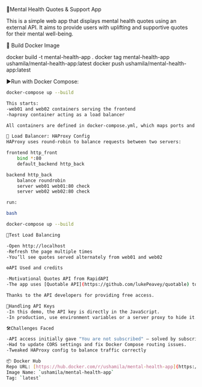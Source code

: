 🧠Mental Health Quotes & Support App

This is a simple web app that displays mental health quotes using an external API. It aims to provide users with uplifting and supportive quotes for their mental well-being.

🐳 Build Docker Image

docker build -t mental-health-app .
docker tag mental-health-app ushamila/mental-health-app:latest
docker push ushamila/mental-health-app:latest

▶️Run with Docker Compose: 

```bash
docker-compose up --build

This starts:
-web01 and web02 containers serving the frontend
-haproxy container acting as a load balancer

All containers are defined in docker-compose.yml, which maps ports and sets up the load balancer.

🧩 Load Balancer: HAProxy Config
HAProxy uses round-robin to balance requests between two servers:

frontend http_front
    bind *:80
    default_backend http_back

backend http_back
    balance roundrobin
    server web01 web01:80 check
    server web02 web02:80 check

run:

bash

docker-compose up --build

🔄Test Load Balancing

-Open http://localhost
-Refresh the page multiple times
-You’ll see quotes served alternately from web01 and web02

⚙️API Used and credits

-Motivational Quotes API from RapidAPI
-The app uses [Quotable API](https://github.com/lukePeavey/quotable) to fetch quotes.  

Thanks to the API developers for providing free access.

🔐Handling API Keys
-In this demo, the API key is directly in the JavaScript.
-In production, use environment variables or a server proxy to hide it.

🛠️Challenges Faced

-API access initially gave "You are not subscribed" — solved by subscribing on RapidAPI.
-Had to update CORS settings and fix Docker Compose routing issues.
-Tweaked HAProxy config to balance traffic correctly

📦 Docker Hub  
Repo URL: [https://hub.docker.com/r/ushamila/mental-health-app](https://hub.docker.com/r/ushamila/mental-health-app)  
Image Name: `ushamila/mental-health-app`  
Tag: `latest`
